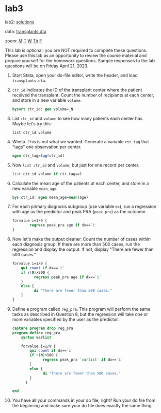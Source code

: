 # lab3

lab2: [solutions](lab2.md)

data: [transplants.dta](transplants.dta) 

zoom: [M](https://JHUBlueJays.zoom.us/j/96760923747) [T](https://JHUBlueJays.zoom.us/j/99476415268) [W](https://jhubluejays.zoom.us/j/98628544091?pwd=ZGx5NTN1RHNzNDUrQ3c3Uys0RVYrUT09) [Th](https://JHUBlueJays.zoom.us/j/3393703103) [F](https://JHUBlueJays.zoom.us/j/8581993134)

This lab is optional; you are NOT required to complete these questions. Please use this lab as an opportunity to review the course material and prepare yourself for the homework questions. Sample responses to the lab questions will be on Friday April 21, 2023.

1. Start Stata, open your do-file editor, write the header, and load `transplants.dta`.

2. `ctr_id` indicates the ID of the transplant center where the patient received the transplant. Count the number of recipients at each center, and store in a new variable `volume`.

   ```stata
   bysort ctr_id: gen volume=_N
   ```

3. List `ctr_id` and `volume` to see how many patients each center has. Maybe let's try this:

   `list ctr_id volume`

4. Whelp. This is not what we wanted. Generate a variable `ctr_tag` that "tags" one observation per center.

   ```stata
   egen ctr_tag=tag(ctr_id)
   ```

5. Now `list ctr_id` and `volume`, but just for one record per center.

   ```stata
   list ctr_id volume if ctr_tag==1
   ```

6. Calculate the mean age of the patients at each center, and store in a new variable `mean_age`.

   ```stata
   bys ctr_id: egen mean_age=mean(age)
   ```

7. For each primary diagnosis subgroup (use variable `dx`), run a regression with age as the predictor and peak PRA (`peak_pra`) as the outcome.

   ```stata
   forvalue i=1/9 {
           regress peak_pra age if dx==`i'
   }
   ```

8. Now let's make the output cleaner. Count the number of cases within each diagnosis group. If there are more than 500 cases, run the regression and display the output. If not, display "There are fewer than 500 cases."

   ```stata
   forvalue i=1/9 {
       qui count if dx==`i'
       if r(N)>500 {
             regress peak_pra age if dx==`i'
       } 
       else {
             di "There are fewer than 500 cases."
       }
   }
   ```

9. Define a program called `reg_pra`. This program will perform the same tasks as described in Question 8, but the regression will take one or more variables specified by the user as the predictor.

   ```stata
   capture program drop reg_pra
   program define reg_pra
       syntax varlist
   
       forvalue i=1/9 {
           qui count if dx==`i'
           if r(N)>500 {
                 regress peak_pra `varlist' if dx==`i'
           } 
           else {
                 di "There are fewer than 500 cases."
           }
         }
   
   end
   ```

10. You have all your commands in your do file, right? Run your do file from the beginning and make sure your do file does exactly the same thing.
